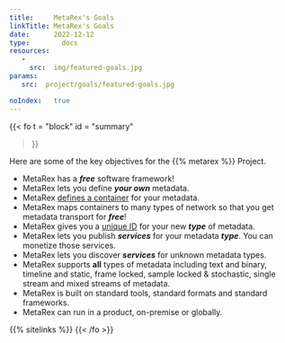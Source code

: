 ```yaml
---
title:     MetaRex's Goals
linkTitle: MetaRex's Goals
date:      2022-12-12
type:        docs
resources:
   -
     src:  img/featured-goals.jpg
params:
   src:  project/goals/featured-goals.jpg

noIndex:   true
---
```

{{< fo t = "block" 
    id   = "summary" 
>}}
<!-- markdownlint-disable MD025 -->

Here are some of the key objectives for the {{%  metarex %}} Project. 

*  MetaRex has a _**free**_ software framework! 
*  MetaRex lets you define **_your own_** metadata.
*  MetaRex [defines a container][2] for your metadata.
*  MetaRex maps containers to many types of network so that you get metadata transport for _**free**_!
*  MetaRex gives you a [unique ID][3] for your new **_type_** of metadata.
*  MetaRex lets you publish _**services**_ for your metadata _**type**_.  You can monetize those services.
*  MetaRex lets you discover _**services**_ for unknown metadata types.
*  MetaRex supports **all** types of metadata including text and binary, timeline and static, frame locked, sample locked & stochastic, single stream and mixed streams of metadata.
*  MetaRex is built on standard tools, standard formats and standard frameworks.
*  MetaRex can run in a product, on-premise or globally.

[0]: /blog/rnf-best-accelerator/index.md
[1]: https://github.com/metarex-media
[2]: https://github.com/metarex-media/mrx-container
[3]: https://metarex.media/ui/reg/

{{% sitelinks %}}
{{< /fo >}}
